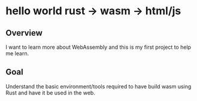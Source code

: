 # hello world rust -> wasm -> html/js

## Overview

I want to learn more about WebAssembly and this is my first project to help me learn.

## Goal

Understand the basic environment/tools required to have build wasm using Rust and have it be used in the web.

